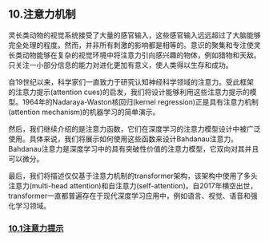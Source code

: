 ## 10.注意力机制

灵长类动物的视觉系统接受了大量的感官输入，这些感官输入远远超过了大脑能够完全处理的程度。然而，并非所有刺激的影响都是相等的。意识的聚集和专注使灵长类动物能够在复杂的视觉环境中将注意力引向感兴趣的物体，例如猎物和天敌。只关注一小部分信息的能力对进化更加有意义，使人类得以生存和成功。

自19世纪以来，科学家们一直致力于研究认知神经科学领域的注意力。受此框架的注意力提示(attention cues)的启发，我们将设计能够利用这些注意力提示的模型。1964年的Nadaraya-Waston核回归(kernel regression)正是具有注意力机制(attention mechanism)的机器学习的简单演示。

然后，我们继续介绍的是注意力函数，它们在深度学习的注意力模型设计中被广泛使用。具体来说，我们将展示如何使用这些函数来设计Bahdanau注意力。Bahdanau注意力是深度学习中的具有突破性价值的注意力模型，它双向对其并且可以微分。

最后，我们将描述仅仅基于注意力机制的transformer架构，该架构中使用了多头注意力(multi-head attention)和自注意力(self-attention)。自2017年横空出世，transformer一直都普遍存在于现代深度学习应用中，例如语言、视觉、语音和强化学习领域。

### [10.1注意力提示](./10_1.ipynb)